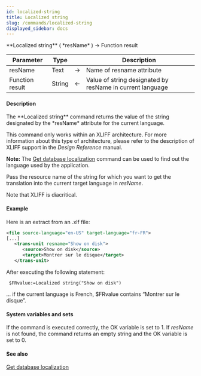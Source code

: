 ```yaml
---
id: localized-string
title: Localized string
slug: /commands/localized-string
displayed_sidebar: docs
---
```


<!--REF #_command_.Localized string.Syntax-->**Localized string** ( *resName* ) -> Function result<!-- END REF-->
<!--REF #_command_.Localized string.Params-->
| Parameter | Type |  | Description |
| --- | --- | --- | --- |
| resName | Text | &#8594;  | Name of resname attribute |
| Function result | String | &#8592; | Value of string designated by resName in current language |

<!-- END REF-->

#### Description 

<!--REF #_command_.Localized string.Summary-->The **Localized string** command returns the value of the string designated by the *resName* attribute for the current language.<!-- END REF-->

This command only works within an XLIFF architecture. For more information about this type of architecture, please refer to the description of XLIFF support in the *Design Reference* manual.

**Note:** The [Get database localization](get-database-localization.md) command can be used to find out the language used by the application.

Pass the resource name of the string for which you want to get the translation into the current target language in *resName*.

Note that XLIFF is diacritical.

#### Example 

Here is an extract from an .xlf file:

```XML
<file source-language="en-US" target-language="fr-FR">
[...]
   <trans-unit resname="Show on disk">
      <source>Show on disk</source>
      <target>Montrer sur le disque</target>
   </trans-unit>
```

After executing the following statement:

```4d
 $FRvalue:=Localized string("Show on disk")
```

... if the current language is French, $FRvalue contains “Montrer sur le disque”.

#### System variables and sets 

If the command is executed correctly, the OK variable is set to 1\. If *resName* is not found, the command returns an empty string and the OK variable is set to 0.

#### See also 

[Get database localization](get-database-localization.md)  